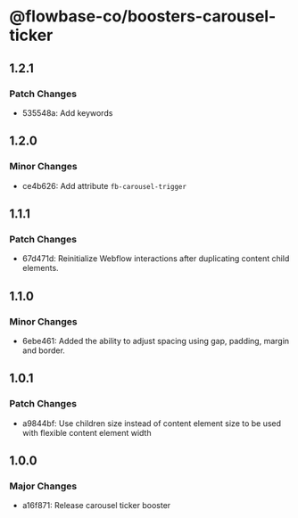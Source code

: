 # @flowbase-co/boosters-carousel-ticker

## 1.2.1

### Patch Changes

- 535548a: Add keywords

## 1.2.0

### Minor Changes

- ce4b626: Add attribute `fb-carousel-trigger`

## 1.1.1

### Patch Changes

- 67d471d: Reinitialize Webflow interactions after duplicating content child elements.

## 1.1.0

### Minor Changes

- 6ebe461: Added the ability to adjust spacing using gap, padding, margin and border.

## 1.0.1

### Patch Changes

- a9844bf: Use children size instead of content element size to be used with flexible content element width

## 1.0.0

### Major Changes

- a16f871: Release carousel ticker booster
